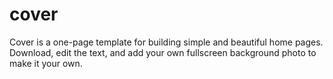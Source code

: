 # cover
Cover is a one-page template for building simple and beautiful home pages. Download, edit the text, and add your own fullscreen background photo to make it your own.
